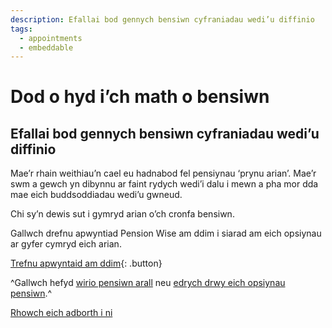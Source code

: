 ```yaml
---
description: Efallai bod gennych bensiwn cyfraniadau wedi’u diffinio
tags:
  - appointments
  - embeddable
---
```


# Dod o hyd i’ch math o bensiwn

## Efallai bod gennych bensiwn cyfraniadau wedi’u diffinio

Mae’r rhain weithiau’n cael eu hadnabod fel pensiynau ‘prynu arian’. Mae’r swm a gewch yn dibynnu ar faint rydych wedi’i dalu i mewn a pha mor dda mae eich buddsoddiadau wedi’u gwneud.

Chi sy’n dewis sut i gymryd arian o’ch cronfa bensiwn.

Gallwch drefnu apwyntiad Pension Wise am ddim i siarad am eich opsiynau ar gyfer cymryd eich arian.

[Trefnu apwyntaid am ddim](/cy/appointments){: .button}

^Gallwch hefyd [wirio pensiwn arall](/cy/pension-type-tool) neu [edrych drwy eich opsiynau pensiwn](/cy/explore-your-options).^

[Rhowch eich adborth i ni](http://research.pensionwise.gov.uk/s/PTTfeedback/)
